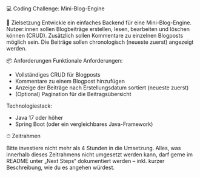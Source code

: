 💻 Coding Challenge: Mini-Blog-Engine 

🧠 Zielsetzung
Entwickle ein einfaches Backend für eine Mini-Blog-Engine. Nutzer:innen sollen Blogbeiträge erstellen, lesen, bearbeiten und löschen können (CRUD). Zusätzlich sollen Kommentare zu einzelnen Blogposts möglich sein. Die Beiträge sollen chronologisch (neueste zuerst) angezeigt werden.

📦 Anforderungen
Funktionale Anforderungen:

- Vollständiges CRUD für Blogposts
- Kommentare zu einem Blogpost hinzufügen
- Anzeige der Beiträge nach Erstellungsdatum sortiert (neueste zuerst)
- (Optional) Pagination für die Beitragsübersicht

Technologiestack:
- Java 17 oder höher
- Spring Boot (oder ein vergleichbares Java-Framework)

⏱ Zeitrahmen

Bitte investiere nicht mehr als 4 Stunden in die Umsetzung. Alles, was innerhalb dieses Zeitrahmens nicht umgesetzt werden kann, darf gerne im README unter „Next Steps“ dokumentiert werden – inkl. kurzer Beschreibung, wie du es angehen würdest.
